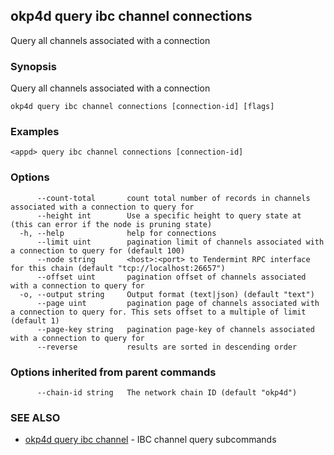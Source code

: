 ## okp4d query ibc channel connections

Query all channels associated with a connection

### Synopsis

Query all channels associated with a connection

```
okp4d query ibc channel connections [connection-id] [flags]
```

### Examples

```
<appd> query ibc channel connections [connection-id]
```

### Options

```
      --count-total       count total number of records in channels associated with a connection to query for
      --height int        Use a specific height to query state at (this can error if the node is pruning state)
  -h, --help              help for connections
      --limit uint        pagination limit of channels associated with a connection to query for (default 100)
      --node string       <host>:<port> to Tendermint RPC interface for this chain (default "tcp://localhost:26657")
      --offset uint       pagination offset of channels associated with a connection to query for
  -o, --output string     Output format (text|json) (default "text")
      --page uint         pagination page of channels associated with a connection to query for. This sets offset to a multiple of limit (default 1)
      --page-key string   pagination page-key of channels associated with a connection to query for
      --reverse           results are sorted in descending order
```

### Options inherited from parent commands

```
      --chain-id string   The network chain ID (default "okp4d")
```

### SEE ALSO

* [okp4d query ibc channel](okp4d_query_ibc_channel.md)	 - IBC channel query subcommands


